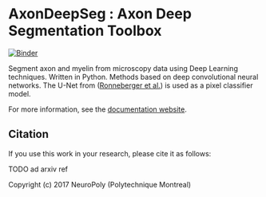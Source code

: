 # AxonDeepSeg : Axon Deep Segmentation Toolbox

[![Binder](https://beta.mybinder.org/badge.svg)](https://beta.mybinder.org/v2/gh/neuropoly/axondeepseg/master)

Segment axon and myelin from microscopy data using Deep Learning techniques. Written in Python.
Methods based on deep convolutional neural networks.
The U-Net from ([Ronneberger et al.](https://arxiv.org/abs/1505.04597)) is used as a pixel classifier model.

For more information, see the [documentation website](https://neuropoly.github.io/axondeepseg).

## Citation

If you use this work in your research, please cite it as follows:

TODO ad arxiv ref

Copyright (c) 2017 NeuroPoly (Polytechnique Montreal)
